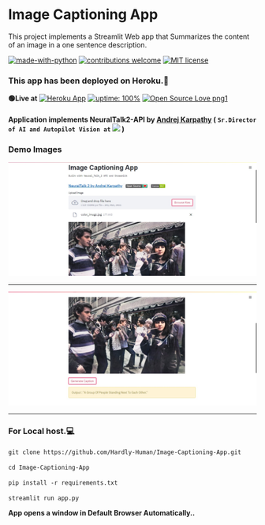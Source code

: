 # Image Captioning App
This project implements a Streamlit Web app that Summarizes the content of an image in a one sentence description.

[![made-with-python](https://img.shields.io/badge/Made%20with-Python-1f425f.svg)](https://www.python.org/)
[![contributions welcome](https://img.shields.io/badge/contributions-welcome-brightgreen.svg?style=flat)](https://github.com/Hardly-Human/Image-Captioning-App)
[![MIT license](https://img.shields.io/badge/License-MIT-blue.svg)](https://lbesson.mit-license.org/)


### This app has been deployed on Heroku.🥳
 **🟢Live at** [![Heroku App](https://raw.githubusercontent.com/gregsadetsky/heroku-ci-badge/master/badges/succeeded.svg)](https://app-for-image-captioning.herokuapp.com/)
 [![uptime: 100%](https://camo.githubusercontent.com/b3fc74878a0d5fcca5a78b288aa4b489f65fd7eb/68747470733a2f2f696d672e736869656c64732e696f2f62616467652f757074696d652d3130302532352d627269676874677265656e)](https://app-for-image-captioning.herokuapp.com/)
[![Open Source Love png1](https://badges.frapsoft.com/os/v1/open-source.png?v=103)](https://github.com/Hardly-Human)
 

#### Application implements NeuralTalk2-API by [Andrej Karpathy](https://github.com/karpathy) ( `Sr.Director of AI and Autopilot Vision at` ![](https://aleen42.github.io/badges/src/tesla.svg) )
  
### Demo Images
![img1](https://github.com/Hardly-Human/Image-Captioning-App/blob/main/img1.jpg)
*** ***
![img2](https://github.com/Hardly-Human/Image-Captioning-App/blob/main/img2.jpg)
*** ***  

### For Local host.💻

`git clone https://github.com/Hardly-Human/Image-Captioning-App.git`

`cd Image-Captioning-App`

`pip install -r requirements.txt`

`streamlit run app.py`

__App opens a window in Default Browser Automatically..__




